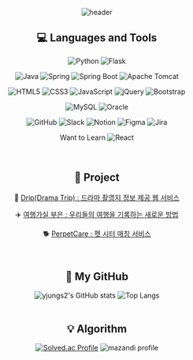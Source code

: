<div align="center">
  
![header](https://capsule-render.vercel.app/api?type=waving&color=24A6BD&fontColor=005E75&height=120&section=header&text=Hi,%20I'm%20yjungs2&fontSize=30)

## 💻 Languages and Tools
![Python](https://img.shields.io/badge/Python-3670A0?style=flat&logo=python&logoColor=white)
![Flask](https://img.shields.io/badge/Flask-%23000.svg?style=flat&logo=flask&logoColor=white)

![Java](https://img.shields.io/badge/java-%23ED8B00?style=flat&logo=openjdk&logoColor=white)
![Spring](https://img.shields.io/badge/Spring-6DB33F?style=flat&logo=spring&logoColor=white)
![Spring Boot](https://img.shields.io/badge/Spring%20Boot-6DB33F?style=flat&logo=springboot&logoColor=white)
![Apache Tomcat](https://img.shields.io/badge/Apache%20Tomcat-F8DC75?style=flat&logo=apache%20tomcat&logoColor=black)

![HTML5](https://img.shields.io/badge/HTML-%23E34F26.svg?style=flat&logo=html5&logoColor=white)
![CSS3](https://img.shields.io/badge/CSS-%231572B6.svg?style=flat&logo=css3&logoColor=white)
![JavaScript](https://img.shields.io/badge/JavaScript-%23F7DF1E?style=flat&logo=javascript&logoColor=black)
![jQuery](https://img.shields.io/badge/jQuery-0769AD?style=flat&logo=jquery&logoColor=white)
![Bootstrap](https://img.shields.io/badge/Bootstrap-%23563D7C.svg?style=flat&logo=bootstrap&logoColor=white)

![MySQL](https://img.shields.io/badge/mysql-4479A1.svg?style=flat&logo=mysql&logoColor=white)
![Oracle](https://img.shields.io/badge/Oracle-F80000?style=flat&logo=oracle&logoColor=white)

![GitHub](https://img.shields.io/badge/GitHub-%23121011.svg?style=flat&logo=github&logoColor=white)
![Slack](https://img.shields.io/badge/Slack-4A154B?style=flat&logo=slack&logoColor=white)
![Notion](https://img.shields.io/badge/Notion-%23000000.svg?style=flat&logo=notion&logoColor=white)
![Figma](https://img.shields.io/badge/Figma-%23F24E1E.svg?style=flat&logo=figma&logoColor=white)
![Jira](https://img.shields.io/badge/Jira-%230A0FFF.svg?style=flat&logo=jira&logoColor=white)
  
Want to Learn ![React](https://img.shields.io/badge/React-61DAFB?style=flat&logo=react&logoColor=black)

<br>

## 💫 Project
🎥 [Drip(Drama Trip) : 드라마 촬영지 정보 제공 웹 서비스](https://github.com/Multi-Drip/Drip)
  
✈️ [여행가실 부은 : 우리들의 여행을 기록하는 새로운 방법](https://github.com/ssy0061/MyBusanTripInfo)

🐕 [PerpetCare : 펫 시터 매칭 서비스](https://github.com/yjungs2/mavenP_PerpetCare.git)

<br>

## 🖤 My GitHub
![yjungs2's GitHub stats](https://github-readme-stats.vercel.app/api?username=yjungs2&show_icons=true&theme=radical)
![Top Langs](https://github-readme-stats.vercel.app/api/top-langs/?username=yjungs2&layout=compact)  
<br>

## 💡 Algorithm
[![Solved.ac Profile](http://mazassumnida.wtf/api/v2/generate_badge?boj=studyc0de)](https://solved.ac/studyc0de)
![mazandi profile](http://mazandi.herokuapp.com/api?handle=studyc0de&theme=dark)
  
<!--
**yjungs2/yjungs2** is a ✨ _special_ ✨ repository because its `README.md` (this file) appears on your GitHub profile.

Here are some ideas to get you started:
- 🔭 I’m currently working on ...
- 🌱 I’m currently learning ...
- 👯 I’m looking to collaborate on ...
- 🤔 I’m looking for help with ...
- 💬 Ask me about ...
- 📫 How to reach me: ...
- 😄 Pronouns: ...
- ⚡ Fun fact: ...
-->

</div>
